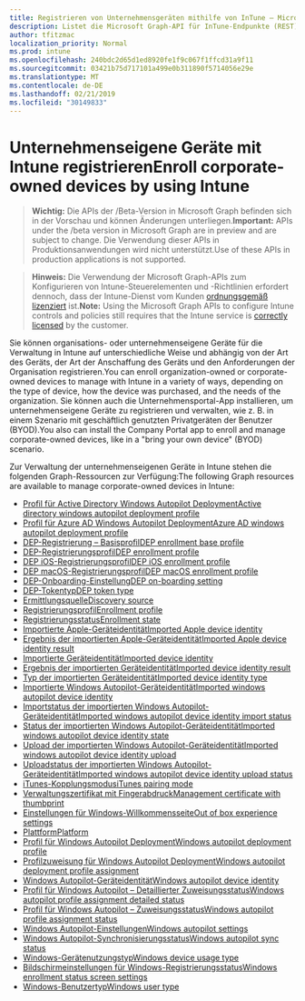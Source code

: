```yaml
---
title: Registrieren von Unternehmensgeräten mithilfe von InTune – Microsoft Graph-API
description: Listet die Microsoft Graph-API für InTune-Endpunkte (REST) auf, die Geräte für eine mandantenorganisation registrieren.
author: tfitzmac
localization_priority: Normal
ms.prod: intune
ms.openlocfilehash: 240bdc2d65d1ed8920fe1f9c067f1ffcd31a9f11
ms.sourcegitcommit: 03421b75d717101a499e0b311890f5714056e29e
ms.translationtype: MT
ms.contentlocale: de-DE
ms.lasthandoff: 02/21/2019
ms.locfileid: "30149833"
---
```

# <a name="enroll-corporate-owned-devices-by-using-intune"></a><span data-ttu-id="07350-103">Unternehmenseigene Geräte mit Intune registrieren</span><span class="sxs-lookup"><span data-stu-id="07350-103">Enroll corporate-owned devices by using Intune</span></span>

> <span data-ttu-id="07350-104">**Wichtig:** Die APIs der /Beta-Version in Microsoft Graph befinden sich in der Vorschau und können Änderungen unterliegen.</span><span class="sxs-lookup"><span data-stu-id="07350-104">**Important:** APIs under the /beta version in Microsoft Graph are in preview and are subject to change.</span></span> <span data-ttu-id="07350-105">Die Verwendung dieser APIs in Produktionsanwendungen wird nicht unterstützt.</span><span class="sxs-lookup"><span data-stu-id="07350-105">Use of these APIs in production applications is not supported.</span></span>

> <span data-ttu-id="07350-106">**Hinweis:** Die Verwendung der Microsoft Graph-APIs zum Konfigurieren von Intune-Steuerelementen und -Richtlinien erfordert dennoch, dass der Intune-Dienst vom Kunden [ordnungsgemäß lizenziert](https://www.microsoft.com/en-us/cloud-platform/microsoft-intune-pricing) ist.</span><span class="sxs-lookup"><span data-stu-id="07350-106">**Note:** Using the Microsoft Graph APIs to configure Intune controls and policies still requires that the Intune service is [correctly licensed](https://www.microsoft.com/en-us/cloud-platform/microsoft-intune-pricing) by the customer.</span></span>

<span data-ttu-id="07350-107">Sie können organisations- oder unternehmenseigene Geräte für die Verwaltung in Intune auf unterschiedliche Weise und abhängig von der Art des Geräts, der Art der Anschaffung des Geräts und den Anforderungen der Organisation registrieren.</span><span class="sxs-lookup"><span data-stu-id="07350-107">You can enroll organization-owned or corporate-owned devices to manage with Intune in a variety of ways, depending on the type of device, how the device was purchased, and the needs of the organization.</span></span> <span data-ttu-id="07350-108">Sie können auch die Unternehmensportal-App installieren, um unternehmenseigene Geräte zu registrieren und verwalten, wie z. B. in einem Szenario mit geschäftlich genutzten Privatgeräten der Benutzer (BYOD).</span><span class="sxs-lookup"><span data-stu-id="07350-108">You also can install the Company Portal app to enroll and manage corporate-owned devices, like in a "bring your own device" (BYOD) scenario.</span></span>

<span data-ttu-id="07350-109">Zur Verwaltung der unternehmenseigenen Geräte in Intune stehen die folgenden Graph-Ressourcen zur Verfügung:</span><span class="sxs-lookup"><span data-stu-id="07350-109">The following Graph resources are available to manage corporate-owned devices in Intune:</span></span>

- [<span data-ttu-id="07350-110">Profil für Active Directory Windows Autopilot Deployment</span><span class="sxs-lookup"><span data-stu-id="07350-110">Active directory windows autopilot deployment profile</span></span>](intune-enrollment-activedirectorywindowsautopilotdeploymentprofile.md)
- [<span data-ttu-id="07350-111">Profil für Azure AD Windows Autopilot Deployment</span><span class="sxs-lookup"><span data-stu-id="07350-111">Azure AD windows autopilot deployment profile</span></span>](intune-enrollment-azureadwindowsautopilotdeploymentprofile.md)
- [<span data-ttu-id="07350-112">DEP-Registrierung – Basisprofil</span><span class="sxs-lookup"><span data-stu-id="07350-112">DEP enrollment base profile</span></span>](intune-enrollment-depenrollmentbaseprofile.md)
- [<span data-ttu-id="07350-113">DEP-Registrierungsprofil</span><span class="sxs-lookup"><span data-stu-id="07350-113">DEP enrollment profile</span></span>](intune-enrollment-depenrollmentprofile.md)
- [<span data-ttu-id="07350-114">DEP iOS-Registrierungsprofil</span><span class="sxs-lookup"><span data-stu-id="07350-114">DEP iOS enrollment profile</span></span>](intune-enrollment-depiosenrollmentprofile.md)
- [<span data-ttu-id="07350-115">DEP macOS-Registrierungsprofil</span><span class="sxs-lookup"><span data-stu-id="07350-115">DEP macOS enrollment profile</span></span>](intune-enrollment-depmacosenrollmentprofile.md)
- [<span data-ttu-id="07350-116">DEP-Onboarding-Einstellung</span><span class="sxs-lookup"><span data-stu-id="07350-116">DEP on-boarding setting</span></span>](intune-enrollment-deponboardingsetting.md)
- [<span data-ttu-id="07350-117">DEP-Tokentyp</span><span class="sxs-lookup"><span data-stu-id="07350-117">DEP token type</span></span>](intune-enrollment-deptokentype.md)
- [<span data-ttu-id="07350-118">Ermittlungsquelle</span><span class="sxs-lookup"><span data-stu-id="07350-118">Discovery source</span></span>](intune-enrollment-discoverysource.md)
- [<span data-ttu-id="07350-119">Registrierungsprofil</span><span class="sxs-lookup"><span data-stu-id="07350-119">Enrollment profile</span></span>](intune-enrollment-enrollmentprofile.md)
- [<span data-ttu-id="07350-120">Registrierungsstatus</span><span class="sxs-lookup"><span data-stu-id="07350-120">Enrollment state</span></span>](intune-enrollment-enrollmentstate.md)
- [<span data-ttu-id="07350-121">Importierte Apple-Geräteidentität</span><span class="sxs-lookup"><span data-stu-id="07350-121">Imported Apple device identity</span></span>](intune-enrollment-importedappledeviceidentity.md)
- [<span data-ttu-id="07350-122">Ergebnis der importierten Apple-Geräteidentität</span><span class="sxs-lookup"><span data-stu-id="07350-122">Imported Apple device identity result</span></span>](intune-enrollment-importedappledeviceidentityresult.md)
- [<span data-ttu-id="07350-123">Importierte Geräteidentität</span><span class="sxs-lookup"><span data-stu-id="07350-123">Imported device identity</span></span>](intune-enrollment-importeddeviceidentity.md)
- [<span data-ttu-id="07350-124">Ergebnis der importierten Geräteidentität</span><span class="sxs-lookup"><span data-stu-id="07350-124">Imported device identity result</span></span>](intune-enrollment-importeddeviceidentityresult.md)
- [<span data-ttu-id="07350-125">Typ der importierten Geräteidentität</span><span class="sxs-lookup"><span data-stu-id="07350-125">Imported device identity type</span></span>](intune-enrollment-importeddeviceidentitytype.md)
- [<span data-ttu-id="07350-126">Importierte Windows Autopilot-Geräteidentität</span><span class="sxs-lookup"><span data-stu-id="07350-126">Imported windows autopilot device identity</span></span>](intune-enrollment-importedwindowsautopilotdeviceidentity.md)
- [<span data-ttu-id="07350-127">Importstatus der importierten Windows Autopilot-Geräteidentität</span><span class="sxs-lookup"><span data-stu-id="07350-127">Imported windows autopilot device identity import status</span></span>](intune-enrollment-importedwindowsautopilotdeviceidentityimportstatus.md)
- [<span data-ttu-id="07350-128">Status der importierten Windows Autopilot-Geräteidentität</span><span class="sxs-lookup"><span data-stu-id="07350-128">Imported windows autopilot device identity state</span></span>](intune-enrollment-importedwindowsautopilotdeviceidentitystate.md)
- [<span data-ttu-id="07350-129">Upload der importierten Windows Autopilot-Geräteidentität</span><span class="sxs-lookup"><span data-stu-id="07350-129">Imported windows autopilot device identity upload</span></span>](intune-enrollment-importedwindowsautopilotdeviceidentityupload.md)
- [<span data-ttu-id="07350-130">Uploadstatus der importierten Windows Autopilot-Geräteidentität</span><span class="sxs-lookup"><span data-stu-id="07350-130">Imported windows autopilot device identity upload status</span></span>](intune-enrollment-importedwindowsautopilotdeviceidentityuploadstatus.md)
- [<span data-ttu-id="07350-131">iTunes-Kopplungsmodus</span><span class="sxs-lookup"><span data-stu-id="07350-131">iTunes pairing mode</span></span>](intune-enrollment-itunespairingmode.md)
- [<span data-ttu-id="07350-132">Verwaltungszertifikat mit Fingerabdruck</span><span class="sxs-lookup"><span data-stu-id="07350-132">Management certificate with thumbprint</span></span>](intune-enrollment-managementcertificatewiththumbprint.md)
- [<span data-ttu-id="07350-133">Einstellungen für Windows-Willkommensseite</span><span class="sxs-lookup"><span data-stu-id="07350-133">Out of box experience settings</span></span>](intune-enrollment-outofboxexperiencesettings.md)
- [<span data-ttu-id="07350-134">Plattform</span><span class="sxs-lookup"><span data-stu-id="07350-134">Platform</span></span>](intune-enrollment-platform.md)
- [<span data-ttu-id="07350-135">Profil für Windows Autopilot Deployment</span><span class="sxs-lookup"><span data-stu-id="07350-135">Windows autopilot deployment profile</span></span>](intune-enrollment-windowsautopilotdeploymentprofile.md)
- [<span data-ttu-id="07350-136">Profilzuweisung für Windows Autopilot Deployment</span><span class="sxs-lookup"><span data-stu-id="07350-136">Windows autopilot deployment profile assignment</span></span>](intune-enrollment-windowsautopilotdeploymentprofileassignment.md)
- [<span data-ttu-id="07350-137">Windows Autopilot-Geräteidentität</span><span class="sxs-lookup"><span data-stu-id="07350-137">Windows autopilot device identity</span></span>](intune-enrollment-windowsautopilotdeviceidentity.md)
- [<span data-ttu-id="07350-138">Profil für Windows Autopilot – Detaillierter Zuweisungsstatus</span><span class="sxs-lookup"><span data-stu-id="07350-138">Windows autopilot profile assignment detailed status</span></span>](intune-enrollment-windowsautopilotprofileassignmentdetailedstatus.md)
- [<span data-ttu-id="07350-139">Profil für Windows Autopilot – Zuweisungsstatus</span><span class="sxs-lookup"><span data-stu-id="07350-139">Windows autopilot profile assignment status</span></span>](intune-enrollment-windowsautopilotprofileassignmentstatus.md)
- [<span data-ttu-id="07350-140">Windows Autopilot-Einstellungen</span><span class="sxs-lookup"><span data-stu-id="07350-140">Windows autopilot settings</span></span>](intune-enrollment-windowsautopilotsettings.md)
- [<span data-ttu-id="07350-141">Windows Autopilot-Synchronisierungsstatus</span><span class="sxs-lookup"><span data-stu-id="07350-141">Windows autopilot sync status</span></span>](intune-enrollment-windowsautopilotsyncstatus.md)
- [<span data-ttu-id="07350-142">Windows-Gerätenutzungstyp</span><span class="sxs-lookup"><span data-stu-id="07350-142">Windows device usage type</span></span>](intune-enrollment-windowsdeviceusagetype.md)
- [<span data-ttu-id="07350-143">Bildschirmeinstellungen für Windows-Registrierungsstatus</span><span class="sxs-lookup"><span data-stu-id="07350-143">Windows enrollment status screen settings</span></span>](intune-enrollment-windowsenrollmentstatusscreensettings.md)
- [<span data-ttu-id="07350-144">Windows-Benutzertyp</span><span class="sxs-lookup"><span data-stu-id="07350-144">Windows user type</span></span>](intune-enrollment-windowsusertype.md)
